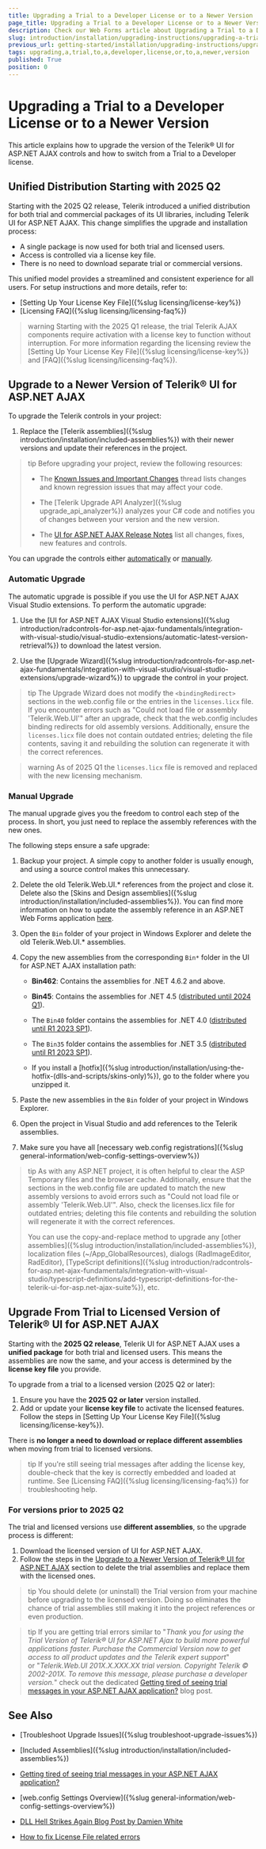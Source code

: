 ```yaml
---
title: Upgrading a Trial to a Developer License or to a Newer Version
page_title: Upgrading a Trial to a Developer License or to a Newer Version
description: Check our Web Forms article about Upgrading a Trial to a Developer License or to a Newer Version.
slug: introduction/installation/upgrading-instructions/upgrading-a-trial-to-a-developer-license-or-to-a-newer-version
previous_url: getting-started/installation/upgrading-instructions/upgrading-a-trial-to-a-developer-license-or-to-a-newer-version
tags: upgrading,a,trial,to,a,developer,license,or,to,a,newer,version
published: True
position: 0
---
```


# Upgrading a Trial to a Developer License or to a Newer Version

This article explains how to upgrade the version of the Telerik® UI for ASP.NET AJAX controls and how to switch from a Trial to a Developer license.

## Unified Distribution Starting with 2025 Q2

Starting with the 2025 Q2 release, Telerik introduced a unified distribution for both trial and commercial packages of its UI libraries, including Telerik UI for ASP.NET AJAX. This change simplifies the upgrade and installation process:

* A single package is now used for both trial and licensed users.
* Access is controlled via a license key file.
* There is no need to download separate trial or commercial versions.

This unified model provides a streamlined and consistent experience for all users.
For setup instructions and more details, refer to:

* [Setting Up Your License Key File]({%slug licensing/license-key%})
* [Licensing FAQ]({%slug licensing/licensing-faq%})

>warning Starting with the 2025 Q1 release, the trial Telerik AJAX components require activation with a license key to function without interruption. For more information regarding the licensing review the 
> [Setting Up Your License Key File]({%slug licensing/license-key%}) and [FAQ]({%slug licensing/licensing-faq%}).

## Upgrade to a Newer Version of Telerik® UI for ASP.NET AJAX

To upgrade the Telerik controls in your project:

1. Replace the [Telerik assemblies]({%slug introduction/installation/included-assemblies%}) with their newer versions and update their references in the project.

>tip Before upgrading your project, review the following resources:
>
> * The [Known Issues and Important Changes](https://www.telerik.com/forums/known-issues-and-important-changes) thread lists changes and known regression issues that may affect your code.
>
> * The [Telerik Upgrade API Analyzer]({%slug upgrade_api_analyzer%}) analyzes your C# code and notifies you of changes between your version and the new version.
>
> * The [UI for ASP.NET AJAX Release Notes](https://www.telerik.com/support/whats-new/aspnet-ajax/release-history) list all changes, fixes, new features and controls.

You can upgrade the controls either [automatically](#automatic-upgrade) or [manually](#manual-upgrade).

### Automatic Upgrade

The automatic upgrade is possible if you use the UI for ASP.NET AJAX Visual Studio extensions. To perform the automatic upgrade:

1. Use the [UI for ASP.NET AJAX Visual Studio extensions]({%slug introduction/radcontrols-for-asp.net-ajax-fundamentals/integration-with-visual-studio/visual-studio-extensions/automatic-latest-version-retrieval%}) to download the latest version.

1. Use the [Upgrade Wizard]({%slug introduction/radcontrols-for-asp.net-ajax-fundamentals/integration-with-visual-studio/visual-studio-extensions/upgrade-wizard%}) to upgrade the control in your project.

>tip The Upgrade Wizard does not modify the `<bindingRedirect>` sections in the web.config file or the entries in the `licenses.licx` file. If you encounter errors such as "Could not load file or assembly 'Telerik.Web.UI'" after an upgrade, check that the web.config includes binding redirects for old assembly versions. Additionally, ensure the `licenses.licx` file does not contain outdated entries; deleting the file contents, saving it and rebuilding the solution can regenerate it with the correct references.

>warning As of 2025 Q1 the `licenses.licx` file is removed and replaced with the new licensing mechanism. 

### Manual Upgrade

The manual upgrade gives you the freedom to control each step of the process. In short, you just need to replace the assembly references with the new ones.

The following steps ensure a safe upgrade:

1. Backup your project. A simple copy to another folder is usually enough, and using a source control makes this unnecessary.

1. Delete the old Telerik.Web.UI.* references from the project and close it. Delete also the [Skins and Design assemblies]({%slug introduction/installation/included-assemblies%}). You can find more information on how to update the assembly reference in an ASP.NET Web Forms application [here](https://docs.telerik.com/devtools/aspnet-ajax/knowledge-base/common-update-assembly-reference).

1. Open the `Bin` folder of your project in Windows Explorer and delete the old Telerik.Web.UI.* assemblies.

1. Copy the new assemblies from the corresponding `Bin*` folder in the UI for ASP.NET AJAX installation path:

   * **Bin462**: Contains the assemblies for .NET 4.6.2 and above.

   * **Bin45**: Contains the assemblies for .NET 4.5 ([distributed until 2024 Q1](https://www.telerik.com/support/whats-new/aspnet-ajax/release-history/ui-for-asp-net-ajax-2024-q1-(version-2024-1-131))).

   * The `Bin40` folder contains the assemblies for .NET 4.0 ([distributed until R1 2023 SP1](https://www.telerik.com/support/whats-new/aspnet-ajax/release-history/ui-for-asp-net-ajax-r1-2023-sp1-(version-2023-1-314))).

   * The `Bin35` folder contains the assemblies for .NET 3.5 ([distributed until R1 2023 SP1](https://www.telerik.com/support/whats-new/aspnet-ajax/release-history/ui-for-asp-net-ajax-r1-2023-sp1-(version-2023-1-314))).

   * If you install a [hotfix]({%slug introduction/installation/using-the-hotfix-(dlls-and-scripts/skins-only)%}), go to the folder where you unzipped it.

1. Paste the new assemblies in the `Bin` folder of your project in Windows Explorer.

1. Open the project in Visual Studio and add references to the Telerik assemblies.

1. Make sure you have all [necessary web.config registrations]({%slug general-information/web-config-settings-overview%})

>tip As with any ASP.NET project, it is often helpful to clear the ASP Temporary files and the browser cache. Additionally, ensure that the <bindingRedirect> sections in the web.config file are updated to match the new assembly versions to avoid errors such as "Could not load file or assembly 'Telerik.Web.UI'". Also, check the licenses.licx file for outdated entries; deleting this file contents and rebuilding the solution will regenerate it with the correct references.
>
> You can use the copy-and-replace method to upgrade any [other assemblies]({%slug introduction/installation/included-assemblies%}), localization files (~/App_GlobalResources), dialogs (RadImageEditor, RadEditor), [TypeScript definitions]({%slug introduction/radcontrols-for-asp.net-ajax-fundamentals/integration-with-visual-studio/typescript-definitions/add-typescript-definitions-for-the-telerik-ui-for-asp.net-ajax-suite%}), etc.

## Upgrade From Trial to Licensed Version of Telerik® UI for ASP.NET AJAX

Starting with the **2025 Q2 release**, Telerik UI for ASP.NET AJAX uses a **unified package** for both trial and licensed users. This means the assemblies are now the same, and your access is determined by the **license key file** you provide.
 
To upgrade from a trial to a licensed version (2025 Q2 or later):
 
1. Ensure you have the **2025 Q2 or later** version installed.
2. Add or update your **license key file** to activate the licensed features. Follow the steps in [Setting Up Your License Key File]({%slug licensing/license-key%}).
 
There is **no longer a need to download or replace different assemblies** when moving from trial to licensed versions.
 
>tip If you're still seeing trial messages after adding the license key, double-check that the key is correctly embedded and loaded at runtime. See [Licensing FAQ]({%slug licensing/licensing-faq%}) for troubleshooting help.
 
### For versions **prior to 2025 Q2**
 
The trial and licensed versions use **different assemblies**, so the upgrade process is different:
 
1. Download the licensed version of UI for ASP.NET AJAX.
2. Follow the steps in the [Upgrade to a Newer Version of Telerik® UI for ASP.NET AJAX](#upgrade-to-a-newer-version-of-telerik-ui-for-aspnet-ajax) section to delete the trial assemblies and replace them with the licensed ones.
 
>tip You should delete (or uninstall) the Trial version from your machine before upgrading to the licensed version. Doing so eliminates the chance of trial assemblies still making it into the project references or even production.
 
>tip If you are getting trial errors similar to "*Thank you for using the Trial Version of Telerik® UI for ASP.NET Ajax to build more powerful applications faster. Purchase the Commercial Version now to get access to all product updates and the Telerik expert support*"  
or "*Telerik.Web.UI 201X.X.XXX.XX trial version. Copyright Telerik © 2002-201X. To remove this message, please purchase a developer version.*" check out the dedicated [Getting tired of seeing trial messages in your ASP.NET AJAX application?](https://www.telerik.com/blogs/getting-tired-of-seeing-trial-messages-in-your-asp-net-ajax-application) blog post.

## See Also

 * [Troubleshoot Upgrade Issues]({%slug troubleshoot-upgrade-issues%})

  * [Included Assemblies]({%slug introduction/installation/included-assemblies%})
 
 * [Getting tired of seeing trial messages in your ASP.NET AJAX application?](https://www.telerik.com/blogs/getting-tired-of-seeing-trial-messages-in-your-asp-net-ajax-application)

 * [web.config Settings Overview]({%slug general-information/web-config-settings-overview%})

 * [DLL Hell Strikes Again Blog Post by Damien White](http://blogs.visoftinc.com/2014/08/10/dll-hell-strikes-again/)
 
 * [How to fix License File related errors](https://www.telerik.com/support/kb/aspnet-ajax/details/how-to-fix-license-file-related-errors)

